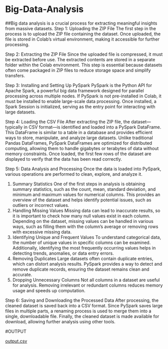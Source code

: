 # Big-Data-Analysis
##Big data analysis is a crucial process for extracting meaningful insights from massive datasets.
Step 1: Uploading the ZIP File
The first step in the process is to upload the ZIP file containing the dataset. Once uploaded, the file is stored in Colab’s virtual environment, making it accessible for further processing.

Step 2: Extracting the ZIP File
Since the uploaded file is compressed, it must be extracted before use. The extracted contents are stored in a separate folder within the Colab environment. This step is essential because datasets often come packaged in ZIP files to reduce storage space and simplify transfers.

Step 3: Installing and Setting Up PySpark
PySpark is the Python API for Apache Spark, a powerful big data framework designed for parallel processing across multiple nodes. If PySpark is not pre-installed in Colab, it must be installed to enable large-scale data processing. Once installed, a Spark Session is initialized, serving as the entry point for interacting with large datasets.

Step 4: Loading the CSV File
After extracting the ZIP file, the dataset—typically in CSV format—is identified and loaded into a PySpark DataFrame. This DataFrame is similar to a table in a database and provides efficient ways to store, manipulate, and analyze large datasets. Unlike traditional Pandas DataFrames, PySpark DataFrames are optimized for distributed computing, allowing them to handle gigabytes or terabytes of data without memory constraints.
Once loaded, the first few rows of the dataset are displayed to verify that the data has been read correctly.

Step 5: Data Analysis and Processing
Once the data is loaded into PySpark, various operations are performed to clean, explore, and analyze it.

1. Summary Statistics
One of the first steps in analysis is obtaining summary statistics, such as the count, mean, standard deviation, and minimum and maximum values for numerical columns. This provides an overview of the dataset and helps identify potential issues, such as outliers or incorrect values.
2. Handling Missing Values
Missing data can lead to inaccurate results, so it is important to check how many null values exist in each column. Depending on the dataset, missing values can be handled in various ways, such as filling them with the column’s average or removing rows with excessive missing data.
3. Identifying Unique and Frequent Values
To understand categorical data, the number of unique values in specific columns can be examined. Additionally, identifying the most frequently occurring values helps in detecting trends, anomalies, or data entry errors.
4. Removing Duplicates
Large datasets often contain duplicate entries, which can distort analysis results. PySpark provides a way to detect and remove duplicate records, ensuring the dataset remains clean and accurate.
5. Dropping Unnecessary Columns
Not all columns in a dataset are useful for analysis. Removing irrelevant or redundant columns reduces memory usage and speeds up computation.

Step 6: Saving and Downloading the Processed Data
After processing, the cleaned dataset is saved back into a CSV format. Since PySpark saves large files in multiple parts, a renaming process is used to merge them into a single, downloadable file. Finally, the cleaned dataset is made available for download, allowing further analysis using other tools.

#OUTPUT

[output.csv](https://github.com/user-attachments/files/19143259/output.csv)
